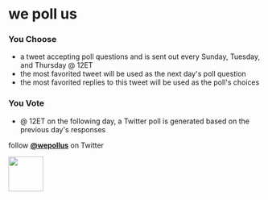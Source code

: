 # we poll us
### You Choose
* a tweet accepting poll questions and is sent out every Sunday, Tuesday, and Thursday @ 12ET
* the most favorited tweet will be used as the next day's poll question
* the most favorited replies to this tweet will be used as the poll's choices
### You Vote
* @ 12ET on the following day, a Twitter poll is generated based on the previous day's responses

follow [__@wepollus__](https://twitter.com/wepollus) on Twitter

<img width="69px" src="https://pbs.twimg.com/profile_images/1318325485177393154/7rvIU0_1_400x400.jpg">
